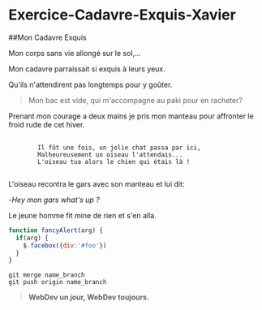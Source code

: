 # Exercice-Cadavre-Exquis-Xavier
##Mon Cadavre Exquis

Mon corps sans vie allongé sur le sol,...

Mon cadavre parraissait si exquis à leurs yeux.

Qu'ils n'attendirent pas longtemps pour y goûter.

>Mon bac est vide, qui m'accompagne au paki pour en racheter?

Prenant mon courage a deux mains je pris mon manteau pour affronter le froid rude de cet hiver.

<pre>
	<code>
		Il fût une fois, un jolie chat passa par ici,
		Malheureusement un oiseau l'attendais...
		L'oiseau tua alors le chien qui étais là !
	</code>
</pre>

L'oiseau recontra le gars avec son manteau et lui dit:

-*Hey mon gars what's up ?*

Le jeune homme fit mine de rien et s'en alla.

```javascript
function fancyAlert(arg) {
  if(arg) {
    $.facebox({div:'#foo'})
  }
}
```

```git
git merge name_branch
git push origin name_branch
```

> **WebDev un jour, WebDev toujours.**

